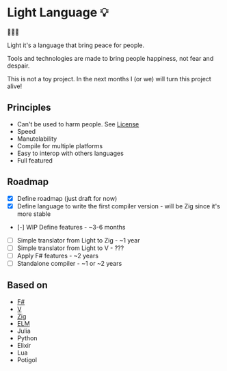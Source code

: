 # Light Language 💡

🖤💙💛

Light it's a language that bring peace for people.

Tools and technologies are made to bring people happiness, not fear and despair.

This is not a toy project. In the next months I (or we) will turn this project alive!

## Principles

- Can't be used to harm people. See [License](LICENSE)
- Speed
- Manutelability
- Compile for multiple platforms
- Easy to interop with others languages
- Full featured

## Roadmap

- [x] Define roadmap (just draft for now)
- [x] Define language to write the first compiler version - will be Zig since it's more stable
- [-] WIP Define features - ~3-6 months
- [ ] Simple translator from Light to Zig - ~1 year
- [ ] Simple translator from Light to V - ???
- [ ] Apply F# features - ~2 years
- [ ] Standalone compiler - ~1 or ~2 years

## Based on

- [F#](https://fsharp.org)
- [V](https://vlang.io)
- [Zig](https://ziglang.org)
- [ELM](https://elm-lang.org)
- Julia
- Python
- Elixir
- Lua
- Potigol
